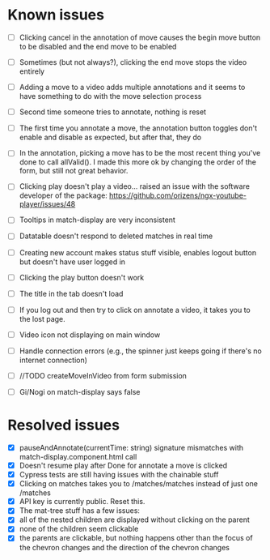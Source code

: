 # Known issues
- [ ] Clicking cancel in the annotation of move causes the begin move button to be disabled and the end move to be enabled
- [ ] Sometimes (but not always?), clicking the end move stops the video entirely
- [ ] Adding a move to a video adds multiple annotations and it seems to have something to do with the move selection process
- [ ] Second time someone tries to annotate, nothing is reset
- [ ] The first time you annotate a move, the annotation button toggles don't enable and disable as expected, but after that, they do
- [ ] In the annotation, picking a move has to be the most recent thing you've done to call allValid(). I made this more ok by changing the order of the form, but still not great behavior.
- [ ] Clicking play doesn't play a video... raised an issue with the software developer of the package: https://github.com/orizens/ngx-youtube-player/issues/48
- [ ] Tooltips in match-display are very inconsistent
- [ ] Datatable doesn't respond to deleted matches in real time
- [ ] Creating new account makes status stuff visible, enables logout button but doesn't have user logged in
- [ ] Clicking the play button doesn't work
- [ ] The title in the tab doesn't load
- [ ] If you log out and then try to click on annotate a video, it takes you to the lost page.
- [ ] Video icon not displaying on main window
- [ ] Handle connection errors (e.g., the spinner just keeps going if there's no internet connection)
- [ ] //TODO createMoveInVideo from form submission
- [ ] Gi/Nogi on match-display says false


# Resolved issues
- [x] pauseAndAnnotate(currentTime: string) signature mismatches with match-display.component.html call
- [x] Doesn't resume play after Done for annotate a move is clicked
- [x] Cypress tests are still having issues with the chainable stuff
- [x] Clicking on matches takes you to /matches/matches instead of just one /matches
- [x] API key is currently public. Reset this.
- [x] The mat-tree stuff has a few issues:
- [x] all of the nested children are displayed without clicking on the parent
- [x] none of the children seem clickable
- [x] the parents are clickable, but nothing happens other than the focus of the chevron changes and the direction of the chevron changes
